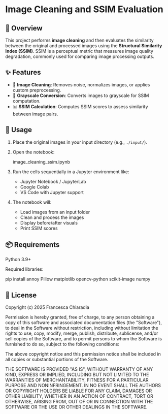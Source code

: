 # Image Cleaning and SSIM Evaluation

## 📌 Overview

This project performs **image cleaning** and then evaluates the similarity between the original and processed images using the **Structural Similarity Index (SSIM)**. SSIM is a perceptual metric that measures image quality degradation, commonly used for comparing image processing outputs.

## ✨ Features

- 🧼 **Image Cleaning**: Removes noise, normalizes images, or applies custom preprocessing.
- 🖤 **Grayscale Conversion**: Converts images to grayscale for SSIM computation.
- 📊 **SSIM Calculation**: Computes SSIM scores to assess similarity between image pairs.

## 🚀 Usage

1. Place the original images in your input directory (e.g., `./input/`).
2. Open the notebook:

   image_cleaning_ssim.ipynb

3. Run the cells sequentially in a Jupyter environment like:
   - Jupyter Notebook / JupyterLab
   - Google Colab
   - VS Code with Jupyter support

4. The notebook will:
   - Load images from an input folder
   - Clean and process the images
   - Display before/after visuals
   - Print SSIM scores

## 📦 Requirements

Python 3.9+

Required libraries:

pip install annoy Pillow matplotlib opencv-python scikit-image numpy

## 📝 License

Copyright (c) 2025 Francesca Chiaradia

Permission is hereby granted, free of charge, to any person obtaining a copy
of this software and associated documentation files (the "Software"), to deal
in the Software without restriction, including without limitation the rights
to use, copy, modify, merge, publish, distribute, sublicense, and/or sell
copies of the Software, and to permit persons to whom the Software is
furnished to do so, subject to the following conditions:

The above copyright notice and this permission notice shall be included in all
copies or substantial portions of the Software.

THE SOFTWARE IS PROVIDED "AS IS", WITHOUT WARRANTY OF ANY KIND, EXPRESS OR
IMPLIED, INCLUDING BUT NOT LIMITED TO THE WARRANTIES OF MERCHANTABILITY,
FITNESS FOR A PARTICULAR PURPOSE AND NONINFRINGEMENT. IN NO EVENT SHALL THE
AUTHORS OR COPYRIGHT HOLDERS BE LIABLE FOR ANY CLAIM, DAMAGES OR OTHER
LIABILITY, WHETHER IN AN ACTION OF CONTRACT, TORT OR OTHERWISE, ARISING FROM,
OUT OF OR IN CONNECTION WITH THE SOFTWARE OR THE USE OR OTHER DEALINGS IN THE
SOFTWARE.
